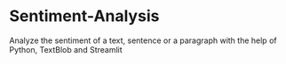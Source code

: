 # Sentiment-Analysis
Analyze the sentiment of a text, sentence or a paragraph with the help of Python, TextBlob and Streamlit
